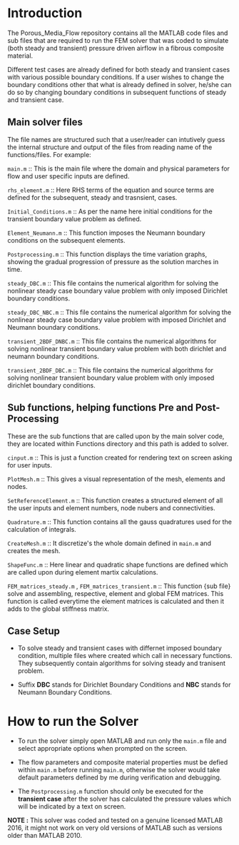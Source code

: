

# Introduction

The Porous_Media_Flow repository contains all the MATLAB code files and sub files that are required to run the FEM solver that was coded to simulate (both steady and transient) pressure driven airflow in a fibrous composite material.

Different test cases are already defined for both steady and transient cases with various possible boundary conditions.  If a user wishes to change the boundary conditions other that what is already defined in solver, he/she can do so by changing boundary conditions in subsequent functions of steady and transient case.



## Main solver files

The file names are structured such that a user/reader can intutively guess the internal structure and output of the files from reading name of the functions/files. For example:

`main.m` :: This is the main file where the domain and physical parameters for flow and user specific inputs are defined.

`rhs_element.m` :: Here RHS terms of the equation and source terms are defined for the subsequent, steady and trasnsient, cases.

`Initial_Conditions.m` :: As per the name here initial conditions for the transient boundary value problem as defined.

`Element_Neumann.m` :: This function imposes the Neumann boundary conditions on the subsequent elements.

`Postprocessing.m` :: This function displays the time variation graphs, showing the gradual progression of pressure as the solution marches in time. 

`steady_DBC.m` :: This file contains the numerical algorithm for solving the nonlinear steady case boundary value problem with only imposed Dirichlet boundary conditions.

`steady_DBC_NBC.m` :: This file contains the numerical algorithm for solving the nonlinear steady case boundary value problem with imposed Dirichlet and Neumann boundary conditions.

`transient_2BDF_DNBC.m` :: This file contains the numerical algorithms for solving nonlinear transient boundary value problem with both dirichlet and neumann boundary conditions.

`transient_2BDF_DBC.m` :: This file contains the numerical algorithms for solving nonlinear transient boundary value problem with only imposed dirichlet boundary conditions.

## Sub functions, helping functions Pre and Post-Processing

These are the sub functions that are called upon by the main solver code, they are located within Functions directory and this path is added to solver.

`cinput.m` :: This is just a function created for rendering text on screen asking for user inputs.

`PlotMesh.m` :: This gives a visual representation of the mesh, elements and nodes.

`SetReferenceElement.m` :: This function creates a structured element of all the user inputs and element numbers, node nubers and connectivities.

`Quadrature.m` :: This function contains all the gauss quadratures used for the calculation of integrals.

`CreateMesh.m` :: It discretize's the whole domain defined in `main.m` and creates the mesh.

`ShapeFunc.m` :: Here linear and quadratic shape functions are defined which are called upon during element martix calculations.

`FEM_matrices_steady.m` , `FEM_matrices_transient.m` :: This function {sub file} solve and assembling, respective, element and global FEM matrices. This function is called everytime the element matrices is calculated and then it adds to the global stiffness matrix.


## Case Setup
* To solve steady and transient cases with differnet imposed boundary condition, multiple files where created which call in necessary functions. They subsequently contain algorithms for solving steady and tranisent problem.

* Suffix **DBC** stands for Dirichlet Boundary Conditions and **NBC** stands for Neumann Boundary Conditions.


# How to run the Solver

* To run the solver simply open MATLAB and run only the `main.m` file and select appropriate options when prompted on the screen.

* The flow parameters and composite material properties must be defied within `main.m` before running `main.m`, otherwise the solver would take default parameters defined by me during verification and debugging.

* The `Postprocessing.m` function should only be executed for the **transient case** after the solver has calculated the pressure values which will be indicated by a text on screen.

**NOTE :** This solver was coded and tested on a genuine licensed MATLAB 2016, it might not work on very old versions of MATLAB such as versions older than MATLAB 2010.

